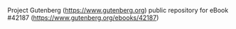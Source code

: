 Project Gutenberg (https://www.gutenberg.org) public repository for eBook #42187 (https://www.gutenberg.org/ebooks/42187)

